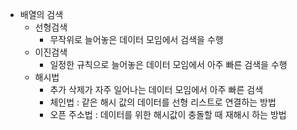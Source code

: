 - 배열의 검색
  - 선형검색
    - 무작위로 늘어놓은 데이터 모임에서 검색을 수행
  - 이진검색
    - 일정한 규칙으로 늘어놓은 데이터 모임에서 아주 빠른 검색을 수행
  - 해시법
    - 추가 삭제가 자주 일어나는 데이터 모임에서 아주 빠른 검색
    - 체인법 : 같은 해시 값의 데이터를 선형 리스트로 연결하는 방법
    - 오픈 주소법 : 데이터를 위한 해시값이 충돌할 때 재해시 하는 방법